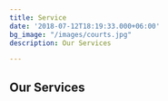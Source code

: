 ```yaml
---
title: Service
date: '2018-07-12T18:19:33.000+06:00'
bg_image: "/images/courts.jpg"
description: Our Services

---
```

## Our Services